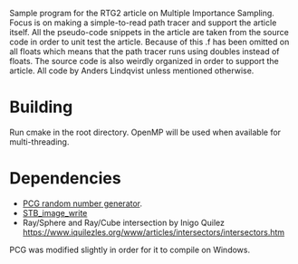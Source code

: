 Sample program for the RTG2 article on Multiple Importance Sampling.
Focus is on making a simple-to-read path tracer and support the article itself.
All the pseudo-code snippets in the article are taken from the source code in order to unit test the article.
Because of this .f has been omitted on all floats which means that the path tracer runs using doubles instead of floats.
The source code is also weirdly organized in order to support the article.
All code by Anders Lindqvist unless mentioned otherwise.

Building
========
Run cmake in the root directory.
OpenMP will be used when available for multi-threading.

Dependencies
============
* [PCG random number generator](https://www.pcg-random.org/index.html).
* [STB_image_write](https://github.com/nothings/stb)
* Ray/Sphere and Ray/Cube intersection by Inigo Quilez https://www.iquilezles.org/www/articles/intersectors/intersectors.htm

PCG was modified slightly in order for it to compile on Windows.